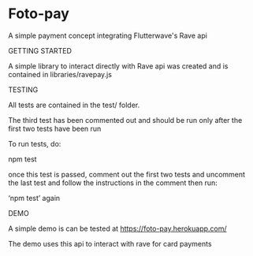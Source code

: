 # Foto-pay
A simple payment concept integrating Flutterwave's Rave api

GETTING STARTED

A simple library to interact directly with Rave api was created and is contained in libraries/ravepay.js

TESTING

All tests are contained in the test/ folder. 

The third test has been commented out and should be run only after the first two tests have been run

To run tests, do:

npm test

once this test is passed, comment out the first two tests and uncomment the last test and follow the instructions in the comment then run:

‘npm test’ again

DEMO

A simple demo is can be tested at https://foto-pay.herokuapp.com/

The demo uses this api to interact with rave for card payments
